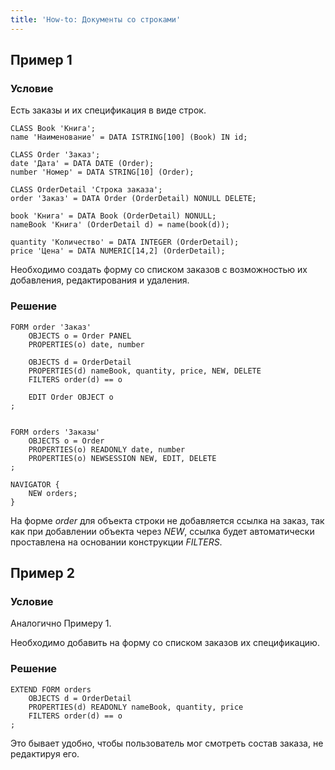 ```yaml
---
title: 'How-to: Документы со строками'
---
```


## Пример 1

### Условие

Есть заказы и их спецификация в виде строк.

```lsf
CLASS Book 'Книга';
name 'Наименование' = DATA ISTRING[100] (Book) IN id;

CLASS Order 'Заказ';
date 'Дата' = DATA DATE (Order);
number 'Номер' = DATA STRING[10] (Order);

CLASS OrderDetail 'Строка заказа';
order 'Заказ' = DATA Order (OrderDetail) NONULL DELETE;

book 'Книга' = DATA Book (OrderDetail) NONULL;
nameBook 'Книга' (OrderDetail d) = name(book(d));

quantity 'Количество' = DATA INTEGER (OrderDetail);
price 'Цена' = DATA NUMERIC[14,2] (OrderDetail);
```

Необходимо создать форму со списком заказов с возможностью их добавления, редактирования и удаления.

### Решение

```lsf
FORM order 'Заказ'
    OBJECTS o = Order PANEL
    PROPERTIES(o) date, number

    OBJECTS d = OrderDetail
    PROPERTIES(d) nameBook, quantity, price, NEW, DELETE
    FILTERS order(d) == o

    EDIT Order OBJECT o
;


FORM orders 'Заказы'
    OBJECTS o = Order
    PROPERTIES(o) READONLY date, number
    PROPERTIES(o) NEWSESSION NEW, EDIT, DELETE
;

NAVIGATOR {
    NEW orders;
}
```

На форме *order* для объекта строки не добавляется ссылка на заказ, так как при добавлении объекта через *NEW*, ссылка будет автоматически проставлена на основании конструкции *FILTERS*.

## Пример 2

### Условие

Аналогично Примеру 1.

Необходимо добавить на форму со списком заказов их спецификацию.

### Решение

```lsf
EXTEND FORM orders
    OBJECTS d = OrderDetail
    PROPERTIES(d) READONLY nameBook, quantity, price
    FILTERS order(d) == o
;
```

Это бывает удобно, чтобы пользователь мог смотреть состав заказа, не редактируя его.

 
